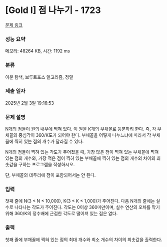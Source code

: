 # [Gold I] 점 나누기 - 1723 

[문제 링크](https://www.acmicpc.net/problem/1723) 

### 성능 요약

메모리: 48264 KB, 시간: 1192 ms

### 분류

이분 탐색, 브루트포스 알고리즘, 정렬

### 제출 일자

2025년 2월 3일 19:16:53

### 문제 설명

<p>N개의 점들이 원의 내부에 찍혀 있다. 이 원을 K개의 부채꼴로 등분하려 한다. 즉, 각 부채꼴의 중심각이 360/K도가 되어야 한다. 부채꼴을 어떻게 나누느냐에 따라서 각 부채꼴에 찍혀 있는 점의 개수가 달라질 수 있다.</p>

<p>N개의 점들이 찍혀 있는 각도가 주어졌을 때, 가장 많은 점이 찍혀 있는 부채꼴에 찍혀 있는 점의 개수와, 가장 적은 점이 찍혀 있는 부채꼴에 찍혀 있는 점의 개수의 차이의 최솟값을 구하는 프로그램을 작성하시오.</p>

<p>단, 부채꼴의 테두리에 점이 포함되어서는 안 된다.</p>

### 입력 

 <p>첫째 줄에 N(3 ≤ N ≤ 10,000), K(3 ≤ K ≤ 1,000)가 주어진다. 다음 N개의 줄에는 실수로 나타나는 각도가 주어진다. 각도는 0이상 360미만이며, 실수 연산의 오차를 막기 위해 360/K의 정수배에 근접한 각도로 떨어져 있는 점은 없다.</p>

### 출력 

 <p>첫째 줄에 부채꼴에 찍혀 있는 점의 최대 개수와 최소 개수의 차이의 최솟값을 출력한다.</p>

